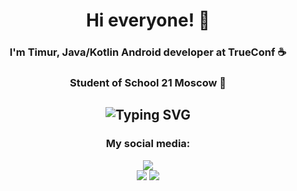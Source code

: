 
<h1 align="center">Hi everyone! 👋</h1>
<h3 align="center">I'm Timur, Java/Kotlin Android developer at TrueConf ☕️</h3>
<h3 align="center">Student of School 21 Moscow 💚</h3>

<h2 align="center" href="https://git.io/typing-svg"><img src="https://readme-typing-svg.demolab.com?font=Fira+Code&weight=300&duration=1500&color=000000&background=f2f3f4&multiline=true&width=440&height=255&lines=package +org.example;+;public+class+Info(){+;+;++User+ + + user + = + + new + + User()+;+user.name+ = + &#34Timur&#34;+;+user.surname+ = + &#34Zheleznyak&#34;+;+user.university+ = + &#34MSUT Stankin&#34+;+;+}" alt="Typing SVG" /></h2>

<h3 align="center"> My social media: </h3>
<p align="center">
<a href="https://github.com/timzy171"> <img src="https://img.shields.io/github/followers/timzy171?label=follow&logo=github&style=for-the-badge&labelColor=black"></a>
<br> <a href="https://vk.com/peaceful_boyy"><img src="https://img.shields.io/badge/VK-%232E87FB.svg?&style=for-the-badge&logo=vk&logoColor=white&link=https://vk.com/self.fishkid"></a>
<a href="https://t.me/timzzzy"> <img src="https://img.shields.io/static/v1?style=for-the-badge&logo=telegram&label=Telegram&message=timzzzy&color=blue&labelColor=black"></a>

</p>
